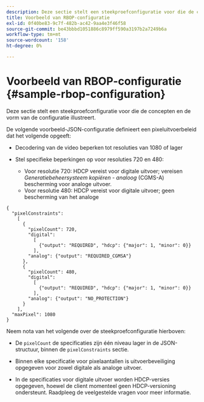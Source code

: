 ```yaml
---
description: Deze sectie stelt een steekproefconfiguratie voor die de concepten en de vorm van de configuratie illustreert.
title: Voorbeeld van RBOP-configuratie
exl-id: 0f40be83-9c7f-482b-ac42-9aa4e3f46f58
source-git-commit: be43bbbd1051886c8979ff590a3197b2a7249b6a
workflow-type: tm+mt
source-wordcount: '158'
ht-degree: 0%

---
```


# Voorbeeld van RBOP-configuratie {#sample-rbop-configuration}

Deze sectie stelt een steekproefconfiguratie voor die de concepten en de vorm van de configuratie illustreert.

De volgende voorbeeld-JSON-configuratie definieert een pixeluitvoerbeleid dat het volgende opgeeft:

* Decodering van de video beperken tot resoluties van 1080 of lager
* Stel specifieke beperkingen op voor resoluties 720 en 480:

   * Voor resolutie 720: HDCP vereist voor digitale uitvoer; vereisen *Generatiebeheersysteem kopiëren - analoog* (CGMS-A) bescherming voor analoge uitvoer.
   * Voor resolutie 480: HDCP vereist voor digitale uitvoer; geen bescherming van het analoge

```
{ 
  "pixelConstraints":  
    [ 
      { 
        "pixelCount": 720, 
        "digital": 
          [ 
            {"output": "REQUIRED", "hdcp": {"major": 1, "minor": 0}} 
          ], 
        "analog": {"output": "REQUIRED_CGMSA"} 
      }, 
      { 
        "pixelCount": 480, 
        "digital":  
          [ 
            {"output": "REQUIRED", "hdcp": {"major": 1, "minor": 0}} 
          ], 
        "analog": {"output": "NO_PROTECTION"} 
      } 
    ], 
  "maxPixel": 1080 
}
```

Neem nota van het volgende over de steekproefconfiguratie hierboven:

* De `pixelCount` de specificaties zijn één niveau lager in de JSON-structuur, binnen de `pixelConstraints` sectie.

* Binnen elke specificatie voor pixelaantallen is uitvoerbeveiliging opgegeven voor zowel digitale als analoge uitvoer.
* In de specificaties voor digitale uitvoer worden HDCP-versies opgegeven, hoewel de client momenteel geen HDCP-versioning ondersteunt. Raadpleeg de veelgestelde vragen voor meer informatie.

